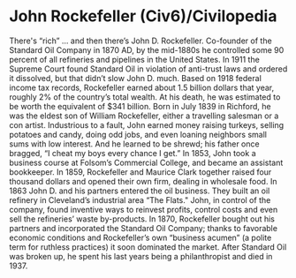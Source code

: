 # John Rockefeller (Civ6)/Civilopedia

There's “rich” … and then there’s John D. Rockefeller. Co-founder of the Standard Oil Company in 1870 AD, by the mid-1880s he controlled some 90 percent of all refineries and pipelines in the United States. In 1911 the Supreme Court found Standard Oil in violation of anti-trust laws and ordered it dissolved, but that didn’t slow John D. much. Based on 1918 federal income tax records, Rockefeller earned about 1.5 billion dollars that year, roughly 2% of the country’s total wealth. At his death, he was estimated to be worth the equivalent of $341 billion.
Born in July 1839 in Richford, he was the eldest son of William Rockefeller, either a travelling salesman or a con artist. Industrious to a fault, John earned money raising turkeys, selling potatoes and candy, doing odd jobs, and even loaning neighbors small sums with low interest. And he learned to be shrewd; his father once bragged, “I cheat my boys every chance I get.” In 1853, John took a business course at Folsom’s Commercial College, and became an assistant bookkeeper.
In 1859, Rockefeller and Maurice Clark together raised four thousand dollars and opened their own firm, dealing in wholesale food. In 1863 John D. and his partners entered the oil business. They built an oil refinery in Cleveland’s industrial area “The Flats." John, in control of the company, found inventive ways to reinvest profits, control costs and even sell the refineries’ waste by-products. In 1870, Rockefeller bought out his partners and incorporated the Standard Oil Company; thanks to favorable economic conditions and Rockefeller’s own “business acumen” (a polite term for ruthless practices) it soon dominated the market. After Standard Oil was broken up, he spent his last years being a philanthropist and died in 1937.